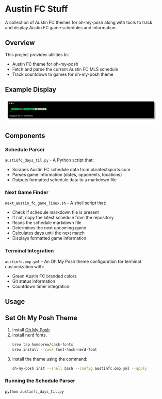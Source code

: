 # Austin FC Stuff

A collection of Austin FC themes for oh-my-posh along with tools to track 
and display Austin FC game schedules and information.

## Overview

This project provides utilities to:
- Austin FC theme for oh-my-posh
- Fetch and parse the current Austin FC MLS schedule
- Track countdown to games for oh-my-posh theme

## Example Display

![Austin FC CLI display](images/austin_fc_example_theme.png)


## Components

### Schedule Parser

`austinfc_days_til.py` - A Python script that:
- Scrapes Austin FC schedule data from plaintextsports.com
- Parses game information (dates, opponents, locations)
- Outputs formatted schedule data to a markdown file

### Next Game Finder

`next_austin_fc_game_linux.sh` - A shell script that:
- Check if schedule markdown file is present
- If not, copy the latest schedule from the repository
- Reads the schedule markdown file
- Determines the next upcoming game
- Calculates days until the next match
- Displays formatted game information

### Terminal Integration

`austinfc.omp.yml` - An Oh My Posh theme configuration for terminal customization with:
- Green Austin FC branded colors
- Git status information
- Countdown timer integration

## Usage

## Set Oh My Posh Theme
1. Install [Oh My Posh](https://ohmyposh.dev/docs/installation)
2. Install nerd fonts. 
   ```bash
   brew tap homebrew/cask-fonts
   brew install --cask font-hack-nerd-font
   ```
2. Install the theme using the command:
   ```bash
   oh-my-posh init --shell bash --config austinfc.omp.yml --apply
   ```

### Running the Schedule Parser

  ```bash
  python austinfc_days_til.py
  ```
